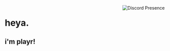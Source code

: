 <a href="https://discord.com/users/735162090880237619">
  <img src="https://lanyard.cnrad.dev/api/735162090880237619" align="right" alt="Discord Presence">
</a>

# heya.
## i'm playr!
<!--
**playr-lol/playr-lol** is a ✨ _special_ ✨ repository because its `README.md` (this file) appears on your GitHub profile.

Here are some ideas to get you started:

- 🔭 I’m currently working on ...
- 🌱 I’m currently learning ...
- 👯 I’m looking to collaborate on ...
- 🤔 I’m looking for help with ...
- 💬 Ask me about ...
- 📫 How to reach me: ...
- 😄 Pronouns: ...
- ⚡ Fun fact: ...
-->
